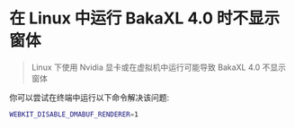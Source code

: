 # 在 Linux 中运行 BakaXL 4.0 时不显示窗体

> Linux 下使用 Nvidia 显卡或在虚拟机中运行可能导致 BakaXL 4.0 不显示窗体

你可以尝试在终端中运行以下命令解决该问题:

```bash
WEBKIT_DISABLE_DMABUF_RENDERER=1
```

